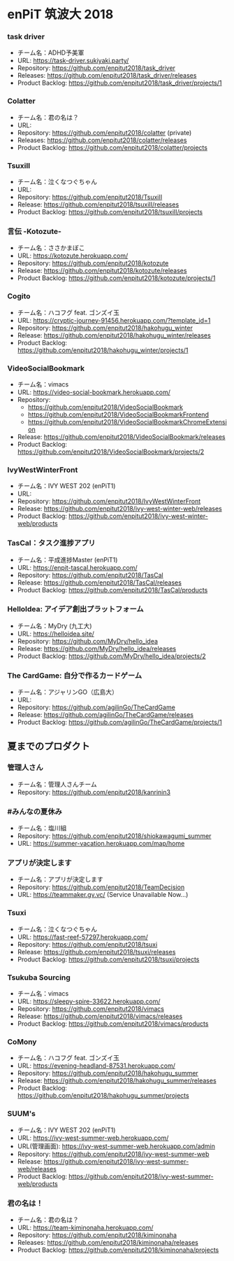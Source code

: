 # enPiT 筑波大 2018 

### task driver
* チーム名：ADHD予美軍
* URL: https://task-driver.sukiyaki.party/
* Repository: https://github.com/enpitut2018/task_driver
* Releases: https://github.com/enpitut2018/task_driver/releases
* Product Backlog: https://github.com/enpitut2018/task_driver/projects/1

### Colatter
* チーム名：君の名は？
* URL: 
* Repository: https://github.com/enpitut2018/colatter (private)
* Releases: https://github.com/enpitut2018/colatter/releases
* Product Backlog: https://github.com/enpitut2018/colatter/projects

### TsuxiII
* チーム名：泣くなつぐちゃん
* URL: 
* Repository: https://github.com/enpitut2018/TsuxiII
* Release: https://github.com/enpitut2018/tsuxiII/releases
* Product Backlog: https://github.com/enpitut2018/tsuxiII/projects

### 言伝 -Kotozute-
* チーム名：ささかまぼこ
* URL: https://kotozute.herokuapp.com/
* Repository: https://github.com/enpitut2018/kotozute
* Release: https://github.com/enpitut2018/kotozute/releases
* Product Backlog: https://github.com/enpitut2018/kotozute/projects/1

### Cogito
* チーム名：ハコフグ feat. ゴンズイ玉
* URL: https://cryptic-journey-91456.herokuapp.com/?template_id=1
* Repository: https://github.com/enpitut2018/hakohugu_winter
* Release: https://github.com/enpitut2018/hakohugu_winter/releases
* Product Backlog: https://github.com/enpitut2018/hakohugu_winter/projects/1

### VideoSocialBookmark
* チーム名：vimacs
* URL: https://video-social-bookmark.herokuapp.com/
* Repository: 
   * https://github.com/enpitut2018/VideoSocialBookmark
   * https://github.com/enpitut2018/VideoSocialBookmarkFrontend
   * https://github.com/enpitut2018/VideoSocialBookmarkChromeExtension
* Release: https://github.com/enpitut2018/VideoSocialBookmark/releases
* Product Backlog: https://github.com/enpitut2018/VideoSocialBookmark/projects/2

### IvyWestWinterFront
* チーム名：IVY WEST 202 (enPiT1)
* URL: 
* Repository: https://github.com/enpitut2018/IvyWestWinterFront
* Release: https://github.com/enpitut2018/ivy-west-winter-web/releases
* Product Backlog: https://github.com/enpitut2018/ivy-west-winter-web/products
 
### TasCal：タスク進捗アプリ
* チーム名：平成進捗Master (enPiT1)
* URL: https://enpit-tascal.herokuapp.com/
* Repository: https://github.com/enpitut2018/TasCal
* Release: https://github.com/enpitut2018/TasCal/releases
* Product Backlog: https://github.com/enpitut2018/TasCal/products

### HelloIdea: アイデア創出プラットフォーム
* チーム名：MyDry (九工大)
* URL: https://helloidea.site/
* Repository: https://github.com/MyDry/hello_idea
* Release: https://github.com/MyDry/hello_idea/releases
* Product Backlog: https://github.com/MyDry/hello_idea/projects/2

### The CardGame: 自分で作るカードゲーム
* チーム名：アジャリンGO（広島大）
* URL: 
* Repository: https://github.com/agilinGo/TheCardGame
* Release: https://github.com/agilinGo/TheCardGame/releases
* Product Backlog: https://github.com/agilinGo/TheCardGame/projects/1


## 夏までのプロダクト
### 管理人さん
 * チーム名：管理人さんチーム
 * Repository: https://github.com/enpitut2018/kanrinin3

### #みんなの夏休み
 * チーム名：塩川組
 * Repository: https://github.com/enpitut2018/shiokawagumi_summer
 * URL: https://summer-vacation.herokuapp.com/map/home

### アプリが決定します
 * チーム名：アプリが決定します
 * Repository: https://github.com/enpitut2018/TeamDecision
 * URL: https://teammaker.gv.vc/ (Service Unavailable Now...)
 
 ### Tsuxi
* チーム名：泣くなつぐちゃん
* URL: https://fast-reef-57297.herokuapp.com/
* Repository: https://github.com/enpitut2018/tsuxi
* Release: https://github.com/enpitut2018/tsuxi/releases
* Product Backlog: https://github.com/enpitut2018/tsuxi/projects

### Tsukuba Sourcing
* チーム名：vimacs
* URL: https://sleepy-spire-33622.herokuapp.com/
* Repository: https://github.com/enpitut2018/vimacs
* Release: https://github.com/enpitut2018/vimacs/releases
* Product Backlog: https://github.com/enpitut2018/vimacs/products

### CoMony
* チーム名：ハコフグ feat. ゴンズイ玉
* URL: https://evening-headland-87531.herokuapp.com/
* Repository: https://github.com/enpitut2018/hakohugu_summer
* Release: https://github.com/enpitut2018/hakohugu_summer/releases
* Product Backlog: https://github.com/enpitut2018/hakohugu_summer/projects

### SUUM's
* チーム名：IVY WEST 202 (enPiT1)
* URL: https://ivy-west-summer-web.herokuapp.com/
* URL(管理画面): https://ivy-west-summer-web.herokuapp.com/admin
* Repository: https://github.com/enpitut2018/ivy-west-summer-web
* Release: https://github.com/enpitut2018/ivy-west-summer-web/releases
* Product Backlog: https://github.com/enpitut2018/ivy-west-summer-web/products

### 君の名は！
* チーム名：君の名は？
* URL: https://team-kiminonaha.herokuapp.com/
* Repository: https://github.com/enpitut2018/kiminonaha
* Releases: https://github.com/enpitut2018/kiminonaha/releases
* Product Backlog: https://github.com/enpitut2018/kiminonaha/projects

